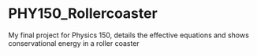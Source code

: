 # PHY150_Rollercoaster
My final project for Physics 150, details the effective equations and shows conservational energy in a roller coaster
